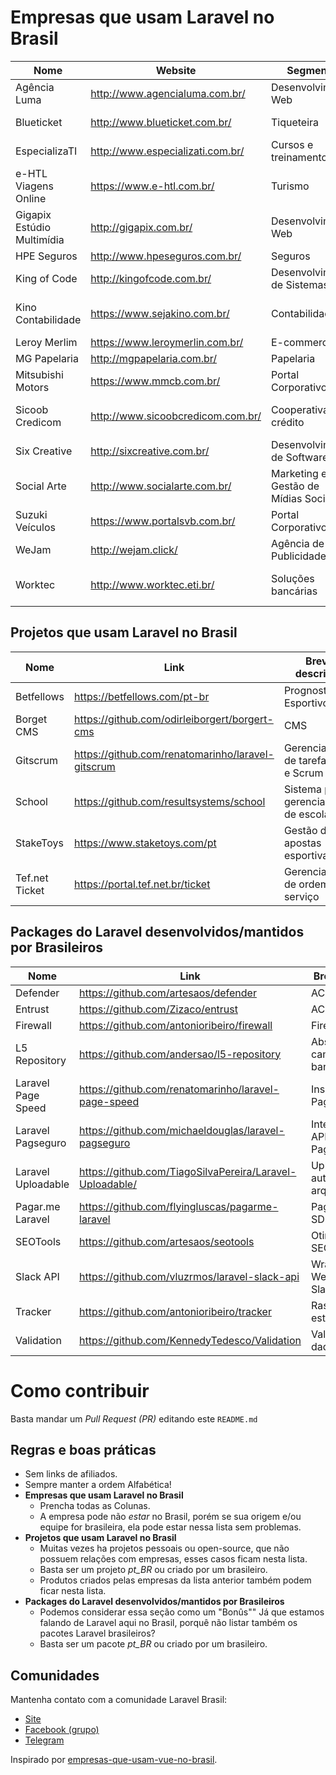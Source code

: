 # Empresas que usam Laravel no Brasil


Nome | Website  | Segmento | Cidade
------------ | ------- |  ------------ |-------
Agência Luma | http://www.agencialuma.com.br/ | Desenvolvimento Web | Florianópolis-SC
Blueticket | http://www.blueticket.com.br/ | Tiqueteira | Florianópolis-SC
EspecializaTI | http://www.especializati.com.br/ | Cursos e treinamentos | Catalão-GO
e-HTL Viagens Online | https://www.e-htl.com.br/ | Turismo | São Paulo-SP
Gigapix Estúdio Multimídia | http://gigapix.com.br/ | Desenvolvimento Web | Montes Claros-MG
HPE Seguros | http://www.hpeseguros.com.br/ | Seguros | Catalão-GO
King of Code | http://kingofcode.com.br/ | Desenvolvimento de Sistemas | Araçatuba-SP
Kino Contabilidade | https://www.sejakino.com.br/ | Contabilidade | Belo Horizonte-MG
Leroy Merlim | https://www.leroymerlin.com.br/ | E-commerce | São Paulo-SP
MG Papelaria | http://mgpapelaria.com.br/ | Papelaria | Sinop-MT
Mitsubishi Motors | https://www.mmcb.com.br/ | Portal Corporativo | Catalão-GO
Sicoob Credicom | http://www.sicoobcredicom.com.br/ | Cooperativa de crédito | Belo Horizonte-MG
Six Creative | http://sixcreative.com.br/ | Desenvolvimento de Software | Rio de Janeiro-RJ
Social Arte | http://www.socialarte.com.br/ | Marketing e Gestão de Mídias Sociais  | Florianópolis-SC
Suzuki Veículos | https://www.portalsvb.com.br/ | Portal Corporativo  | Catalão-GO
WeJam | http://wejam.click/ | Agência de Publicidade | São Paulo-SP
Worktec | http://www.worktec.eti.br/ | Soluções bancárias | Belo Horizonte-MG

## Projetos que usam Laravel no Brasil

Nome | Link | Breve descrição
------------ | ------- | ------------
Betfellows | https://betfellows.com/pt-br | Prognostico Esportivo
Borget CMS | https://github.com/odirleiborgert/borgert-cms | CMS
Gitscrum | https://github.com/renatomarinho/laravel-gitscrum | Gerenciador de tarefas Git e Scrum
School | https://github.com/resultsystems/school | Sistema para gerenciamento de escolas
StakeToys | https://www.staketoys.com/pt | Gestão de apostas esportivas
Tef.net Ticket | https://portal.tef.net.br/ticket | Gerenciador de ordem de serviço


## Packages do Laravel desenvolvidos/mantidos por Brasileiros

Nome | Link | Breve descrição
------------ | ------- | ------------
Defender | https://github.com/artesaos/defender | ACL
Entrust | https://github.com/Zizaco/entrust | ACL
Firewall | https://github.com/antonioribeiro/firewall | Firewall
L5 Repository | https://github.com/andersao/l5-repository | Abstração da camada de banco de dados
Laravel Page Speed | https://github.com/renatomarinho/laravel-page-speed | Inspirado no Mod Page Speed
Laravel Pagseguro | https://github.com/michaeldouglas/laravel-pagseguro | Integração com API do PagSeguro
Laravel Uploadable | https://github.com/TiagoSilvaPereira/Laravel-Uploadable/ | Upload automático de arquivos/imagens
Pagar.me Laravel | https://github.com/flyingluscas/pagarme-laravel | Pagar.me Laravel SDK
SEOTools | https://github.com/artesaos/seotools | Otimização de SEO
Slack API | https://github.com/vluzrmos/laravel-slack-api | Wrapper para API Web do Slack.com
Tracker | https://github.com/antonioribeiro/tracker | Rastreador de estatísticas
Validation | https://github.com/KennedyTedesco/Validation | Validação de dados


# Como contribuir

Basta mandar um *Pull Request (PR)* editando este `README.md`

## Regras e boas práticas
- Sem links de afiliados.
- Sempre manter a ordem Alfabética!
- **Empresas que usam Laravel no Brasil**
  - Prencha todas as Colunas.
  - A empresa pode não *estar* no Brasil, porém se sua origem e/ou equipe for brasileira, ela pode estar nessa lista sem problemas.
- **Projetos que usam Laravel no Brasil**
  - Muitas vezes ha projetos pessoais ou open-source, que não possuem relações com empresas, esses casos ficam nesta lista.
  - Basta ser um projeto *pt_BR* ou criado por um brasileiro.
  - Produtos criados pelas empresas da lista anterior também podem ficar nesta lista.
- **Packages do Laravel desenvolvidos/mantidos por Brasileiros**
  - Podemos considerar essa seção como um "Bonûs"" Já que estamos falando de Laravel aqui no Brasil, porquê não listar também os pacotes Laravel brasileiros?
  - Basta ser um pacote *pt_BR* ou criado por um brasileiro.

## Comunidades
Mantenha contato com a comunidade Laravel Brasil:

- [Site](http://www.laravel.com.br)
- [Facebook (grupo)](https://www.facebook.com/groups/laravelbrasil/)
- [Telegram](https://t.me/laravelbr)


Inspirado por [empresas-que-usam-vue-no-brasil][link-vuejs-br].

[link-vuejs-br]: https://github.com/vuejs-br/empresas-que-usam-vue-no-brasil
